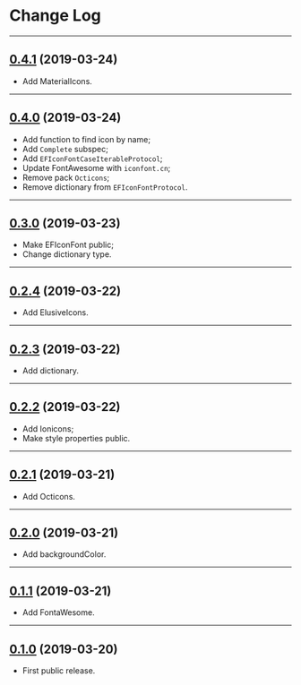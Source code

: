 # Change Log

-----

## [0.4.1](https://github.com/EFPrefix/EFIconFont/releases/tag/0.4.1) (2019-03-24)

- Add MaterialIcons.

---

## [0.4.0](https://github.com/EFPrefix/EFIconFont/releases/tag/0.4.0) (2019-03-24)

- Add function to find icon by name;
- Add `Complete` subspec;
- Add `EFIconFontCaseIterableProtocol`;
- Update FontAwesome with `iconfont.cn`;
- Remove pack `Octicons`;
- Remove dictionary from `EFIconFontProtocol`.

---

## [0.3.0](https://github.com/EFPrefix/EFIconFont/releases/tag/0.3.0) (2019-03-23)

- Make EFIconFont public;
- Change dictionary type.

---

## [0.2.4](https://github.com/EFPrefix/EFIconFont/releases/tag/0.2.4) (2019-03-22)

- Add ElusiveIcons.

---

## [0.2.3](https://github.com/EFPrefix/EFIconFont/releases/tag/0.2.3) (2019-03-22)

- Add dictionary.

---

## [0.2.2](https://github.com/EFPrefix/EFIconFont/releases/tag/0.2.2) (2019-03-22)

- Add Ionicons;
- Make style properties public.

---

## [0.2.1](https://github.com/EFPrefix/EFIconFont/releases/tag/0.2.1) (2019-03-21)

- Add Octicons.

---

## [0.2.0](https://github.com/EFPrefix/EFIconFont/releases/tag/0.2.0) (2019-03-21)

- Add backgroundColor.

---

## [0.1.1](https://github.com/EFPrefix/EFIconFont/releases/tag/0.1.1) (2019-03-21)

- Add FontaWesome.

---

## [0.1.0](https://github.com/EFPrefix/EFIconFont/releases/tag/0.1.0) (2019-03-20)

- First public release.

